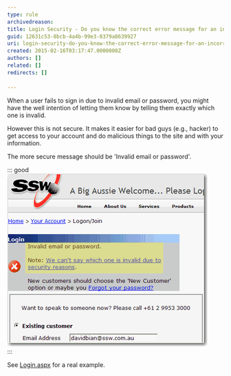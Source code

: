 ```yaml
---
type: rule
archivedreason: 
title: Login Security - Do you know the correct error message for an incorrect user name or password?
guid: 12631c53-8bcb-4a4b-99e3-0379a8639927
uri: login-security-do-you-know-the-correct-error-message-for-an-incorrect-user-name-or-password
created: 2015-02-16T03:17:47.0000000Z
authors: []
related: []
redirects: []

---
```


When a user fails to sign in due to invalid email or       password, you might have the well intention of letting them       know by telling them exactly which one is invalid.

However this is not secure. It makes it easier for bad guys       (e.g., hacker) to get access to your account and do       malicious things to the site and with your information.

The more secure message should be 'Invalid email or       password'.

<!--endintro-->

::: good  
![Figure: Good example - for security reasons, you don't say if it was an invalid user name or password.](../../assets/GoodLoginError.gif)  
:::

See     [Login.aspx](http://www.ssw.com.au/ssw/shop/Login.aspx) for a real example.
